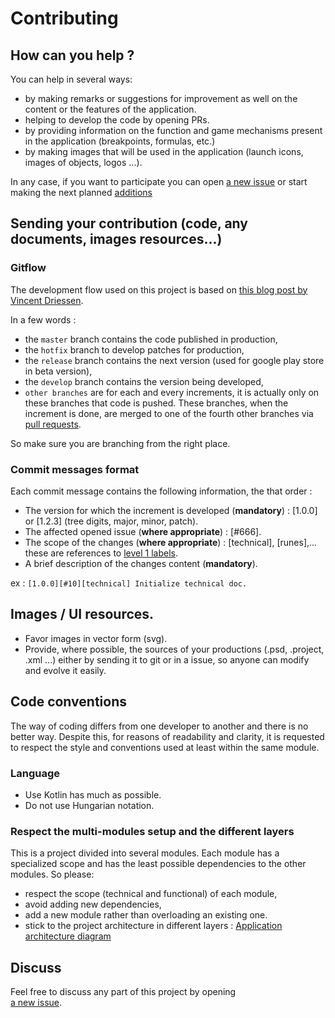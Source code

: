 # Contributing
## How can you help ?

You can help in several ways:
- by making remarks or suggestions for improvement as well on the content or the features of the application.
- helping to develop the code by opening PRs.
- by providing information on the function and game mechanisms present in the application (breakpoints, formulas, etc.)
- by making images that will be used in the application (launch icons, images of objects, logos ...).

In any case, if you want to participate you can open 
[a new issue](https://github.com/LDevi/Diablo-2-App-Assistant/issues/new) or start making the next planned [additions](https://github.com/LDevi/Diablo-2-App-Assistant/projects)

## Sending your contribution (code, any documents, images resources...)
### Gitflow
The development flow used on this project is based on [this blog post by Vincent Driessen](http://nvie.com/posts/a-successful-git-branching-model).

In a few words :

- the `master` branch contains the code published in production,
- the `hotfix` branch to develop patches for production,
- the `release` branch contains the next version (used for google play store in beta version),
- the `develop` branch contains the version being developed,
- `other branches` are for each and every increments, it is actually only on these branches that code is pushed. These branches, when the increment is done, are merged to one of the fourth other branches via [pull requests](https://github.com/LDevi/Diablo-2-App-Assistant/pulls).

So make sure you are branching from the right place.

### Commit messages format
Each commit message contains the following information, the that order :
- The version for which the increment is developed (**mandatory**) : [1.0.0] or [1.2.3] (tree digits, major, minor, patch).
- The affected opened issue (**where appropriate**) : [#666].
- The scope of the changes (**where appropriate**) : [technical], [runes],... these are references to [level 1 labels](https://github.com/LDevi/Diablo-2-App-Assistant/labels).
- A brief description of the changes content (**mandatory**).

ex : `[1.0.0][#10][technical] Initialize technical doc.`

## Images / UI resources.

- Favor images in vector form (svg).
- Provide, where possible, the sources of your productions (.psd, .project, .xml ...) either by sending it to git or in a issue, so anyone can modify and evolve it easily.

## Code conventions
The way of coding differs from one developer to another and there is no better way. Despite this, for reasons of readability and clarity, it is requested to respect the style and conventions used at least within the same module.

### Language
- Use Kotlin has much as possible.
- Do not use Hungarian notation.

### Respect the multi-modules setup and the different layers
This is a project divided into several modules.
Each module has a specialized scope and has the least possible dependencies to the other modules.
So please:
- respect the scope (technical and functional) of each module,
- avoid adding new dependencies,
- add a new module rather than overloading an existing one.
- stick to the project architecture in different layers : 
[Application architecture diagram](technical/Application-arch-diagram.png)


## Discuss

Feel free to discuss any part of this project by opening  
[a new issue](https://github.com/LDevi/Diablo-2-App-Assistant/issues/new).
